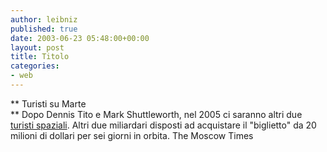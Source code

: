 ```yaml
---
author: leibniz
published: true
date: 2003-06-23 05:48:00+00:00
layout: post
title: Titolo
categories:
- web
---
```


   **   Turisti su Marte   
**   Dopo Dennis Tito e Mark Shuttleworth, nel 2005 ci saranno altri due [ turisti spaziali](http://www.themoscowtimes.com/stories/2003/06/20/046.html). Altri due miliardari disposti ad acquistare il "biglietto" da 20 milioni di dollari per sei giorni in orbita.
The Moscow Times
